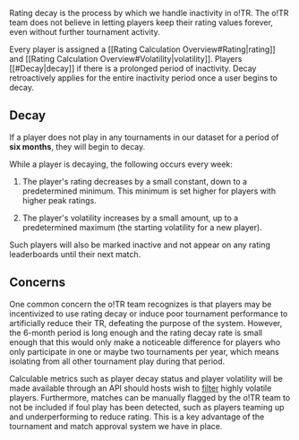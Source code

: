 Rating decay is the process by which we handle inactivity in o!TR. The o!TR team does not believe in letting players keep their rating values forever, even without further tournament activity.

Every player is assigned a [[Rating Calculation Overview#Rating|rating]] and [[Rating Calculation Overview#Volatility|volatility]]. Players [[#Decay|decay]] if there is a prolonged period of inactivity. Decay retroactively applies for the entire inactivity period once a user begins to decay.

## Decay

If a player does not play in any tournaments in our dataset for a period of **six months**, they will begin to decay.

While a player is decaying, the following occurs every week:

1. The player's rating decreases by a small constant, down to a predetermined minimum. This minimum is set higher for players with higher peak ratings.

2. The player's volatility increases by a small amount, up to a predetermined maximum (the starting volatility for a new player).

Such players will also be marked inactive and not appear on any rating leaderboards until their next match.

## Concerns

One common concern the o!TR team recognizes is that players may be incentivized to use rating decay or induce poor tournament performance to artificially reduce their TR, defeating the purpose of the system. However, the 6-month period is long enough and the rating decay rate is small enough that this would only make a noticeable difference for players who only participate in one or maybe two tournaments per year, which means isolating from all other tournament play during that period.

Calculable metrics such as player decay status and player volatility will be made available through an API should hosts wish to [filter](https://osu.ppy.sh/wiki/en/Tournaments/Official_support#registrant-filtering-and-seeding) highly volatile players. Furthermore, matches can be manually flagged by the o!TR team to not be included if foul play has been detected, such as players teaming up and underperforming to reduce rating. This is a key advantage of the tournament and match approval system we have in place.
